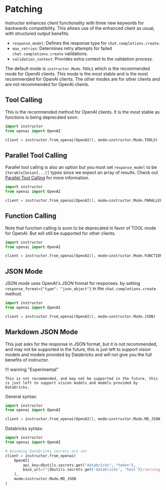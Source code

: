 # Patching

Instructor enhances client functionality with three new keywords for backwards compatibility. This allows use of the enhanced client as usual, with structured output benefits.

- `response_model`: Defines the response type for `chat.completions.create`.
- `max_retries`: Determines retry attempts for failed `chat.completions.create` validations.
- `validation_context`: Provides extra context to the validation process.

The default mode is `instructor.Mode.TOOLS` which is the recommended mode for OpenAI clients. This mode is the most stable and is the most recommended for OpenAI clients. The other modes are for other clients and are not recommended for OpenAI clients.

## Tool Calling

This is the recommended method for OpenAI clients. It is the most stable as functions is being deprecated soon.

```python
import instructor
from openai import OpenAI

client = instructor.from_openai(OpenAI(), mode=instructor.Mode.TOOLS)
```

## Parallel Tool Calling

Parallel tool calling is also an option but you must set `response_model` to be `Iterable[Union[...]]` types since we expect an array of results. Check out [Parallel Tool Calling](./parallel.md) for more information.

```python
import instructor
from openai import OpenAI

client = instructor.from_openai(OpenAI(), mode=instructor.Mode.PARALLEL_TOOLS)
```

## Function Calling

Note that function calling is soon to be deprecated in favor of TOOL mode for OpenAI. But will still be supported for other clients.

```python
import instructor
from openai import OpenAI

client = instructor.from_openai(OpenAI(), mode=instructor.Mode.FUNCTIONS)
```

## JSON Mode

JSON mode uses OpenAI's JSON fromat for responses. by setting `response_format={"type": "json_object"}` in the `chat.completions.create` method.

```python
import instructor
from openai import OpenAI

client = instructor.from_openai(OpenAI(), mode=instructor.Mode.JSON)
```

## Markdown JSON Mode

This just asks for the response in JSON format, but it is not recommended, and may not be supported in the future, this is just left to support vision models and models provided by Databricks and will not give you the full benefits of instructor.

!!! warning "Experimental"

    This is not recommended, and may not be supported in the future, this is just left to support vision models and models provided by Databricks.

General syntax:
```python
import instructor
from openai import OpenAI

client = instructor.from_openai(OpenAI(), mode=instructor.Mode.MD_JSON)
```

Databricks syntax:
```python
import instructor
from openai import OpenAI

# Assuming Databricks secrets are set
client = instructor.from_openai(
    OpenAI(
        api_key=dbutils.secrets.get("databricks", "token"),
        base_url=f"{dbutils.secrets.get('databricks', 'host')}/serving-endpoints",
    ),
    mode=instructor.Mode.MD_JSON
)
```